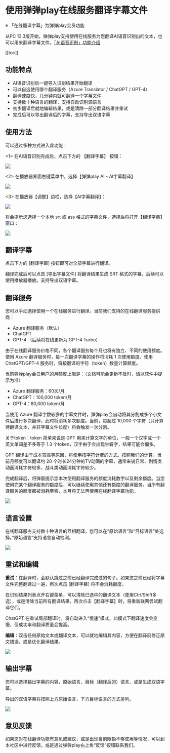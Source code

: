 # 使用弹弹play在线服务翻译字幕文件

※ 「在线翻译字幕」为弹弹play会员功能

从PC 13.3版开始，弹弹play支持使用在线服务为您翻译AI语音识别出的文本，也可以用来翻译字幕文件。[「AI语音识别」功能介绍](使用AI语音识别为视频生成字幕.html)

[[toc]]

## 功能特点

- AI语音识别后一键导入识别结果开始翻译
- 可以自选使用哪个翻译服务（Azure Translator / ChatGPT / GPT-4）
- 翻译速度快，几分钟内就可翻译一个字幕文件
- 支持数十种语言的翻译，支持自动识别源语言
- 初步翻译后就地编辑结果，或是清除一部分翻译结果并重试
- 完成后可以导出翻译后的字幕，支持导出双语字幕

## 使用方法

可以通过多种方式进入此功能：

&lt;1&gt; 在AI语音识别完成后，点击下方的 【翻译字幕】 按钮：

![](https://txc.gtimg.com/data/104929/2023/1130/aa37869aa9347ed38f224ac11ab15734.png)

&lt;2&gt; 在播放器界面右键菜单中，选择【弹弹play AI - AI字幕翻译】

![](https://txc.gtimg.com/data/104929/2023/1130/a6018e724798a6eb1c11acf256510d9e.png)

&lt;3&gt; 在播放器【调整】边栏，选择【AI字幕翻译】：

![](https://txc.gtimg.com/data/104929/2023/1130/0093591c6676d2558ca609ec5e69f753.png)

将会提示您选择一个本地 srt 或 ass 格式的字幕文件，选择后将打开【翻译字幕】窗口：

![](https://txc.gtimg.com/data/104929/2023/1130/9da3f9c0a792d0a57cb9e94ca9e53336.png)

## 翻译字幕

点击下方的 [翻译字幕] 按钮即可对全部字幕进行翻译。

翻译完成后可以点击 [导出字幕文件] 将翻译结果生成 SRT 格式的字幕，后续可以使用播放器播放。支持导出双语字幕。

## 翻译服务

您可以手动选择使用一个在线服务进行翻译。当前我们支持的在线翻译服务提供商：

- Azure 翻译服务（默认）
- ChatGPT
- GPT-4 （后续将在线更新为 GPT-4 Turbo）

由于在线翻译服务价格不同，各个翻译服务每个月也将有独立、不同的使用额度。使用 Azure 翻译服务时，每一次翻译字幕的操作将消耗 1 次使用额度。使用 ChatGPT/GPT-4 服务时，将按翻译的字符（token）数量计算额度。

当前弹弹play会员用户的月额度上限是：（文档可能会更新不及时，请以软件中提示为准）

- Azure 翻译服务：60次/月
- ChatGPT：100,000 token/月
- GPT-4：80,000 token/月

当使用 Azure 翻译字数较多的字幕文件时，弹弹play会自动将其分割成多个小文件后进行多次翻译，此时将消耗多次额度。当前，每超过 10,000 个字符（只计算待翻译文本，并非字幕文件长度）将会触发一次分割。

关于token：token 简单来说是 GPT 用来计算文字的单位，一般一个汉字或一个英文单词差不多等于 1.3 个token，汉字由于会出现生僻字，结果可能会偏多。

GPT 翻译由于成本较高等原因，将使用按字符计费的方式。按照我们的计算，当前月额度可以翻译约 20 个时长24分钟的TV动画的字幕，通常来说日常、剧情类动画消耗字符较多，战斗类动画消耗字符较少。

完成翻译后，将弹窗提示您本次使用翻译服务的额度消耗数字以及剩余额度。当您使用完某个翻译服务的额度后，可以继续使用其他还有额度的翻译服务。当所有翻译服务的额度都被消耗至零，本月将无法再使用在线翻译字幕功能。

![](https://txc.gtimg.com/data/104929/2023/0505/dffa6685c654f66db5370380bc1a9d2e.png)

## 语言设置

在线翻译服务支持数十种语言的互相翻译，您可以在“原始语言”和“目标语言”处选择。”原始语言“支持语言自动检测。

![](https://txc.gtimg.com/data/104929/2023/0330/22a55e4ef431fa8288dac956c27f66fc.png)

## 重试和编辑

**重试**：在翻译时，会默认跳过之前已经翻译完成过的句子。如果您之前已经将字幕文件完整翻译过一遍，再次点击 [翻译字幕] 将不会消耗额度。

在识别结果列表点开右键菜单，可以清除已选中的翻译文本（使用Ctrl/Shift多选），或是清除当前所有翻译结果。再次点击【翻译字幕】时，将重新联网尝试翻译它们。

ChatGPT 在重试局部翻译时，将自动进入“慢速”模式，此模式下翻译速度会变慢，但成功率和翻译质量会提高。

**编辑**：双击任何原始文本或翻译文本，可以就地编辑其内容，方便在翻译前修正原文错误，或是优化翻译结果。

![](https://txc.gtimg.com/data/104929/2023/0505/274a7cc30b0fed99d9539b3efe656cdf.png)

## 输出字幕

您可以选择输出字幕的内容，原始语言、目标（翻译后的）语言、或是生成双语字幕。

导出的双语字幕将按照上方原始语言，下方目标语言的方式排列。

![](https://txc.gtimg.com/data/104929/2023/0330/93135c7259d2d5c2c96b4c7d863f4ce7.png)

## 意见反馈

如果您对在线翻译功能有意见或建议，或是出现当前限额不够使用等情况，可以到本社区中进行反馈。或是通过弹弹play右上角“反馈”按钮联系我们。
